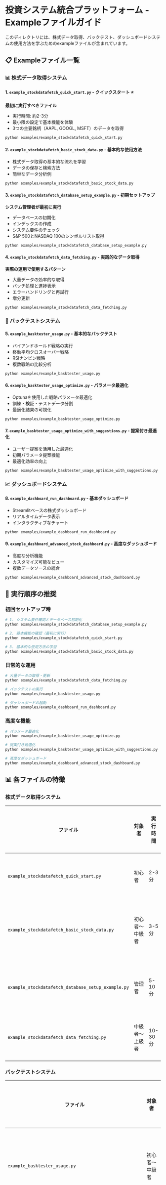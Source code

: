 # 投資システム統合プラットフォーム - Exampleファイルガイド

このディレクトリには、株式データ取得、バックテスト、ダッシュボードシステムの使用方法を学ぶためのexampleファイルが含まれています。

## 📋 Exampleファイル一覧

### 📊 株式データ取得システム

#### 1. `example_stockdatafetch_quick_start.py` - クイックスタート ⭐
**最初に実行すべきファイル**
- 実行時間: 約2-3分
- 最小限の設定で基本機能を体験
- 3つの主要銘柄（AAPL, GOOGL, MSFT）のデータを取得

```bash
python examples/example_stockdatafetch_quick_start.py
```

#### 2. `example_stockdatafetch_basic_stock_data.py` - 基本的な使用方法
- 株式データ取得の基本的な流れを学習
- データの保存と検索方法
- 簡単なデータ分析例

```bash
python examples/example_stockdatafetch_basic_stock_data.py
```

#### 3. `example_stockdatafetch_database_setup_example.py` - 初期セットアップ
**システム管理者が最初に実行**
- データベースの初期化
- インデックスの作成
- システム要件のチェック
- S&P 500とNASDAQ 100のシンボルリスト取得

```bash
python examples/example_stockdatafetch_database_setup_example.py
```

#### 4. `example_stockdatafetch_data_fetching.py` - 実践的なデータ取得
**実際の運用で使用するパターン**
- 大量データの効率的な取得
- バッチ処理と進捗表示
- エラーハンドリングと再試行
- 増分更新

```bash
python examples/example_stockdatafetch_data_fetching.py
```

### 🔄 バックテストシステム

#### 5. `example_basktester_usage.py` - 基本的なバックテスト
- バイアンドホールド戦略の実行
- 移動平均クロスオーバー戦略
- RSIナンピン戦略
- 複数戦略の比較分析

```bash
python examples/example_basktester_usage.py
```

#### 6. `example_basktester_usage_optimize.py` - パラメータ最適化
- Optunaを使用した戦略パラメータ最適化
- 訓練・検証・テストデータ分割
- 最適化結果の可視化

```bash
python examples/example_basktester_usage_optimize.py
```

#### 7. `example_basktester_usage_optimize_with_suggestions.py` - 提案付き最適化
- ユーザー提案を活用した最適化
- 初期パラメータ提案機能
- 最適化効率の向上

```bash
python examples/example_basktester_usage_optimize_with_suggestions.py
```

### 📈 ダッシュボードシステム

#### 8. `example_dashboard_run_dashboard.py` - 基本ダッシュボード
- Streamlitベースの株式ダッシュボード
- リアルタイムデータ表示
- インタラクティブなチャート

```bash
python examples/example_dashboard_run_dashboard.py
```

#### 9. `example_dashboard_advanced_stock_dashboard.py` - 高度なダッシュボード
- 高度な分析機能
- カスタマイズ可能なビュー
- 複数データソースの統合

```bash
python examples/example_dashboard_advanced_stock_dashboard.py
```

## 🎯 実行順序の推奨

### 初回セットアップ時
```bash
# 1. システム要件確認とデータベース初期化
python examples/example_stockdatafetch_database_setup_example.py

# 2. 基本機能の確認（最初に実行）
python examples/example_stockdatafetch_quick_start.py

# 3. 基本的な使用方法の学習
python examples/example_stockdatafetch_basic_stock_data.py
```

### 日常的な運用
```bash
# 大量データの取得・更新
python examples/example_stockdatafetch_data_fetching.py

# バックテストの実行
python examples/example_basktester_usage.py

# ダッシュボードの起動
python examples/example_dashboard_run_dashboard.py
```

### 高度な機能
```bash
# パラメータ最適化
python examples/example_basktester_usage_optimize.py

# 提案付き最適化
python examples/example_basktester_usage_optimize_with_suggestions.py

# 高度なダッシュボード
python examples/example_dashboard_advanced_stock_dashboard.py
```

## 📊 各ファイルの特徴

### 株式データ取得システム
| ファイル | 対象者 | 実行時間 | 取得銘柄数 | 主な学習内容 |
|---------|--------|----------|------------|-------------|
| `example_stockdatafetch_quick_start.py` | 初心者 | 2-3分 | 3銘柄 | 基本的な流れ |
| `example_stockdatafetch_basic_stock_data.py` | 初心者〜中級者 | 3-5分 | 3銘柄 | データ操作の基本 |
| `example_stockdatafetch_database_setup_example.py` | 管理者 | 5-10分 | 0銘柄 | システム初期化 |
| `example_stockdatafetch_data_fetching.py` | 中級者〜上級者 | 10-30分 | 50銘柄 | 実践的な運用 |

### バックテストシステム
| ファイル | 対象者 | 実行時間 | データ要件 | 主な学習内容 |
|---------|--------|----------|------------|-------------|
| `example_basktester_usage.py` | 初心者〜中級者 | 5-10分 | 価格データ | 基本的なバックテスト |
| `example_basktester_usage_optimize.py` | 中級者〜上級者 | 10-30分 | 価格データ | パラメータ最適化 |
| `example_basktester_usage_optimize_with_suggestions.py` | 上級者 | 10-30分 | 価格データ | 高度な最適化 |

### ダッシュボードシステム
| ファイル | 対象者 | 実行時間 | データ要件 | 主な学習内容 |
|---------|--------|----------|------------|-------------|
| `example_dashboard_run_dashboard.py` | 初心者〜中級者 | 起動後常駐 | 株式データ | 基本ダッシュボード |
| `example_dashboard_advanced_stock_dashboard.py` | 中級者〜上級者 | 起動後常駐 | 株式データ | 高度な分析機能 |

## 🔧 前提条件

### 必要なソフトウェア
- Python 3.8以上
- MongoDB（ローカルまたはクラウド）- 株式データ取得用
- インターネット接続（Yahoo Finance APIアクセス用）

### 必要なPythonパッケージ
```bash
pip install -r requirements.txt
```

主要パッケージ:
- `pymongo` - MongoDB接続（株式データ取得）
- `yfinance` - Yahoo Finance API（株式データ取得）
- `pandas` - データ処理（全システム共通）
- `numpy` - 数値計算（バックテスト）
- `matplotlib` - グラフ作成（バックテスト・ダッシュボード）
- `streamlit` - Webダッシュボード（ダッシュボード）
- `optuna` - パラメータ最適化（バックテスト）
- `requests` - HTTP通信（株式データ取得）

## 🚨 トラブルシューティング

### よくある問題と解決方法

#### 1. MongoDBに接続できない（株式データ取得）
```
Error: ServerSelectionTimeoutError
```
**解決方法:**
- MongoDBサービスが起動していることを確認
- `config.yaml`の接続設定を確認
- ファイアウォール設定を確認

#### 2. Yahoo Finance APIからデータを取得できない
```
Error: HTTPError 429 (Too Many Requests)
```
**解決方法:**
- リクエスト間隔を長くする
- バッチサイズを小さくする
- 時間をおいて再実行

#### 3. バックテスターのパスが通らない
```
ModuleNotFoundError: No module named 'backtester'
```
**解決方法:**
- プロジェクトルートディレクトリから実行
- PYTHONPATHが正しく設定されていることを確認

#### 4. ダッシュボードが起動しない
```
Error: streamlit command not found
```
**解決方法:**
- Streamlitがインストールされていることを確認: `pip install streamlit`
- 仮想環境が有効化されていることを確認

#### 5. 価格データファイルが見つからない
```
FileNotFoundError: pricedata/BITFLYER_BTCJPY_1D_c51ab.csv
```
**解決方法:**
- `pricedata/`フォルダに必要なCSVファイルが存在することを確認
- サンプルデータをダウンロードまたは生成

## 📈 パフォーマンス最適化

### 株式データ取得の最適化
- バッチサイズ: 10-20銘柄
- リクエスト間隔: 2-5秒
- 並列処理: 使用しない（API制限のため）
- キャッシュ: 有効化

### バックテストの最適化
- データ期間: 必要最小限に制限
- 戦略パラメータ: 適切な範囲設定
- 最適化試行回数: 50-100回程度
- 並列処理: CPUコア数に応じて調整

### ダッシュボードの最適化
- データ更新頻度: 適切な間隔設定
- キャッシュ活用: Streamlitキャッシュ機能
- 表示データ量: 必要最小限に制限

### メモリ使用量の最適化
- 大量データ処理時はバッチ処理を使用
- 不要なデータは定期的にクリーンアップ
- インデックスを適切に設定

## 🔗 関連ドキュメント

- [システム設計書](../docs/system_design.md)
- [API仕様書](../docs/api_specification.md)
- [データモデル仕様](../docs/data_models.md)
- [設定ファイルガイド](../docs/configuration.md)

## 💡 カスタマイズのヒント

### 株式データ取得のカスタマイズ
```python
# custom_symbols.py
CUSTOM_SYMBOLS = ['AAPL', 'GOOGL', 'MSFT', 'AMZN', 'TSLA']

# exampleファイル内で使用
from custom_symbols import CUSTOM_SYMBOLS
results = data_fetcher.fetch_stock_data(CUSTOM_SYMBOLS)
```

### バックテスト戦略のカスタマイズ
```python
# 独自戦略の実装例
class CustomStrategy(BaseStrategy):
    def __init__(self, param1=10, param2=0.02):
        self.param1 = param1
        self.param2 = param2
    
    def should_buy(self, data, index):
        # 独自の買いロジック
        return your_buy_condition
    
    def should_sell(self, data, index):
        # 独自の売りロジック
        return your_sell_condition
```

### 設定のカスタマイズ
```yaml
# config.yaml
database:
  mongodb:
    host: "your-mongodb-host"
    port: 27017
    database: "your-database-name"

data_fetching:
  batch_size: 10
  request_delay: 2
  max_retries: 3

backtester:
  initial_capital: 1000000
  commission_rate: 0.001
  slippage: 0.001
```

## 🔄 システム間の連携

### データフロー
```
株式データ取得 → MongoDB → バックテスト → 結果分析 → ダッシュボード表示
```

### 連携例
```bash
# 1. データ取得
python examples/example_stockdatafetch_data_fetching.py

# 2. バックテスト実行
python examples/example_basktester_usage.py

# 3. ダッシュボードで結果確認
python examples/example_dashboard_run_dashboard.py
```

## 📞 サポート

問題が発生した場合は、以下の情報を含めてお問い合わせください：
- 実行したexampleファイル名
- エラーメッセージの全文
- Python・MongoDB・OSのバージョン
- 実行環境（ローカル・クラウド等）
- 使用しているシステム（株式データ取得・バックテスト・ダッシュボード）